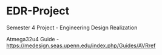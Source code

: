 # EDR-Project
Semester 4 Project  -  Engineering Design Realization

Atmega32u4 Guide - https://medesign.seas.upenn.edu/index.php/Guides/AVRref

